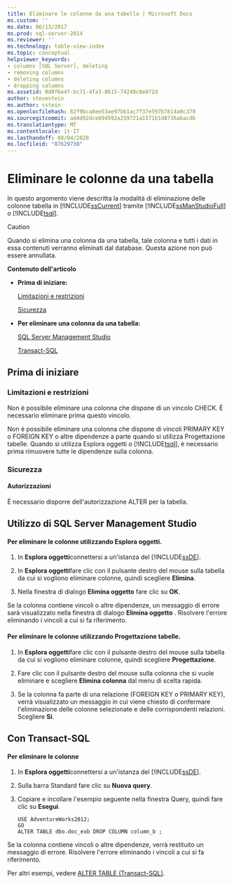 ```yaml
---
title: Eliminare le colonne da una tabella | Microsoft Docs
ms.custom: ''
ms.date: 06/13/2017
ms.prod: sql-server-2014
ms.reviewer: ''
ms.technology: table-view-index
ms.topic: conceptual
helpviewer_keywords:
- columns [SQL Server], deleting
- removing columns
- deleting columns
- dropping columns
ms.assetid: 0d8f6e4f-bc71-4fa3-8615-74249c8e072d
author: stevestein
ms.author: sstein
ms.openlocfilehash: 62f9bca8ee53ae97bb1ac7f37e597b7814a0c370
ms.sourcegitcommit: ad4d92dce894592a259721a1571b1d8736abacdb
ms.translationtype: MT
ms.contentlocale: it-IT
ms.lasthandoff: 08/04/2020
ms.locfileid: "87629738"
---
```

# <a name="delete-columns-from-a-table"></a>Eliminare le colonne da una tabella
  In questo argomento viene descritta la modalità di eliminazione delle colonne tabella in [!INCLUDE[ssCurrent](../../includes/sscurrent-md.md)] tramite [!INCLUDE[ssManStudioFull](../../includes/ssmanstudiofull-md.md)] o [!INCLUDE[tsql](../../includes/tsql-md.md)].  
  
> [!CAUTION]  
>  Quando si elimina una colonna da una tabella, tale colonna e tutti i dati in essa contenuti verranno eliminati dal database. Questa azione non può essere annullata.  
  
 **Contenuto dell'articolo**  
  
-   **Prima di iniziare:**  
  
     [Limitazioni e restrizioni](#Restrictions)  
  
     [Sicurezza](#Security)  
  
-   **Per eliminare una colonna da una tabella:**  
  
     [SQL Server Management Studio](#SSMSProcedure)  
  
     [Transact-SQL](#TsqlProcedure)  
  
##  <a name="before-you-begin"></a><a name="BeforeYouBegin"></a> Prima di iniziare  
  
###  <a name="limitations-and-restrictions"></a><a name="Restrictions"></a> Limitazioni e restrizioni  
 Non è possibile eliminare una colonna che dispone di un vincolo CHECK. È necessario eliminare prima questo vincolo.  
  
 Non è possibile eliminare una colonna che dispone di vincoli PRIMARY KEY o FOREIGN KEY o altre dipendenze a parte quando si utilizza Progettazione tabelle. Quando si utilizza Esplora oggetti o [!INCLUDE[tsql](../../includes/tsql-md.md)], è necessario prima rimuovere tutte le dipendenze sulla colonna.  
  
###  <a name="security"></a><a name="Security"></a> Sicurezza  
  
####  <a name="permissions"></a><a name="Permissions"></a> Autorizzazioni  
 È necessario disporre dell'autorizzazione ALTER per la tabella.  
  
##  <a name="using-sql-server-management-studio"></a><a name="SSMSProcedure"></a> Utilizzo di SQL Server Management Studio  
  
#### <a name="to-delete-columns-by-using-object-explorer"></a>Per eliminare le colonne utilizzando Esplora oggetti.  
  
1.  In **Esplora oggetti**connettersi a un'istanza del [!INCLUDE[ssDE](../../includes/ssde-md.md)].  
  
2.  In **Esplora oggetti**fare clic con il pulsante destro del mouse sulla tabella da cui si vogliono eliminare colonne, quindi scegliere **Elimina**.  
  
3.  Nella finestra di dialogo **Elimina oggetto** fare clic su **OK**.  
  
 Se la colonna contiene vincoli o altre dipendenze, un messaggio di errore sarà visualizzato nella finestra di dialogo **Elimina oggetto** . Risolvere l'errore eliminando i vincoli a cui si fa riferimento.  
  
#### <a name="to-delete-columns-by-using-table-designer"></a>Per eliminare le colonne utilizzando Progettazione tabelle.  
  
1.  In **Esplora oggetti**fare clic con il pulsante destro del mouse sulla tabella da cui si vogliono eliminare colonne, quindi scegliere **Progettazione**.  
  
2.  Fare clic con il pulsante destro del mouse sulla colonna che si vuole eliminare e scegliere **Elimina colonna** dal menu di scelta rapida.  
  
3.  Se la colonna fa parte di una relazione (FOREIGN KEY o PRIMARY KEY), verrà visualizzato un messaggio in cui viene chiesto di confermare l'eliminazione delle colonne selezionate e delle corrispondenti relazioni. Scegliere **Sì**.  
  
##  <a name="using-transact-sql"></a><a name="TsqlProcedure"></a> Con Transact-SQL  
  
#### <a name="to-delete-columns"></a>Per eliminare le colonne  
  
1.  In **Esplora oggetti**connettersi a un'istanza del [!INCLUDE[ssDE](../../includes/ssde-md.md)].  
  
2.  Sulla barra Standard fare clic su **Nuova query**.  
  
3.  Copiare e incollare l'esempio seguente nella finestra Query, quindi fare clic su **Esegui**.  
  
    ```  
    USE AdventureWorks2012;  
    GO  
    ALTER TABLE dbo.doc_exb DROP COLUMN column_b ;  
    ```  
  
 Se la colonna contiene vincoli o altre dipendenze, verrà restituito un messaggio di errore. Risolvere l'errore eliminando i vincoli a cui si fa riferimento.  
  
 Per altri esempi, vedere [ALTER TABLE &#40;Transact-SQL&#41;](/sql/t-sql/statements/alter-table-transact-sql).  
  
##  <a name="FollowUp"></a>  
